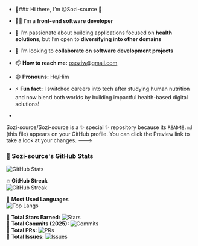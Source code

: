 - 👋### Hi there, I’m @Sozi-source 👋

- 👨‍💻 I’m a **front-end software developer**
- 🌱 I’m passionate about building applications focused on **health solutions**, but I’m open to **diversifying into other domains**
- 🤝 I’m looking to **collaborate on software development projects**
- 📫 **How to reach me:** [osoziw@gmail.com](mailto:osoziw@gmail.com)
- 😄 **Pronouns:** He/Him
- ⚡ **Fun fact:** I switched careers into tech after studying human nutrition and now blend both worlds by building impactful health-based digital solutions!
- 
Sozi-source/Sozi-source is a ✨ special ✨ repository because its `README.md` (this file) appears on your GitHub profile.
You can click the Preview link to take a look at your changes.
--->

### 🚀 Sozi-source's GitHub Stats

![GitHub Stats](https://github-readme-stats.vercel.app/api?username=Sozi-source&show_icons=true&theme=radical)

🔥 **GitHub Streak**  
![GitHub Streak](https://github-readme-streak-stats.herokuapp.com/?user=Sozi-source&theme=radical)

📌 **Most Used Languages**  
![Top Langs](https://github-readme-stats.vercel.app/api/top-langs/?username=Sozi-source&layout=compact&theme=radical)

🔹 **Total Stars Earned:** ![Stars](https://img.shields.io/github/stars/Sozi-source?style=flat-square)  
🔹 **Total Commits (2025):** ![Commits](https://img.shields.io/github/commit-activity/y/Sozi-source?style=flat-square)  
🔹 **Total PRs:** ![PRs](https://img.shields.io/github/issues-pr/Sozi-source?style=flat-square)  
🔹 **Total Issues:** ![Issues](https://img.shields.io/github/issues/Sozi-source?style=flat-square)  

